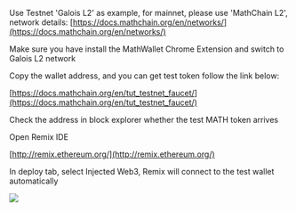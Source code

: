 Use Testnet 'Galois L2' as example, for mainnet, please use 'MathChain L2', network details: [https://docs.mathchain.org/en/networks/](https://docs.mathchain.org/en/networks/)

Make sure you have install the MathWallet Chrome Extension and switch to Galois L2 network

Copy the wallet address, and you can get test token follow the link below:

[https://docs.mathchain.org/en/tut_testnet_faucet/](https://docs.mathchain.org/en/tut_testnet_faucet/)

Check the address in block explorer whether the test MATH token arrives

Open Remix IDE

[http://remix.ethereum.org/](http://remix.ethereum.org/)

In deploy tab, select Injected Web3, Remix will connect to the test wallet automatically

![](http://qiniu.eth.fm/2020-11-06-16046496450239.jpg)

